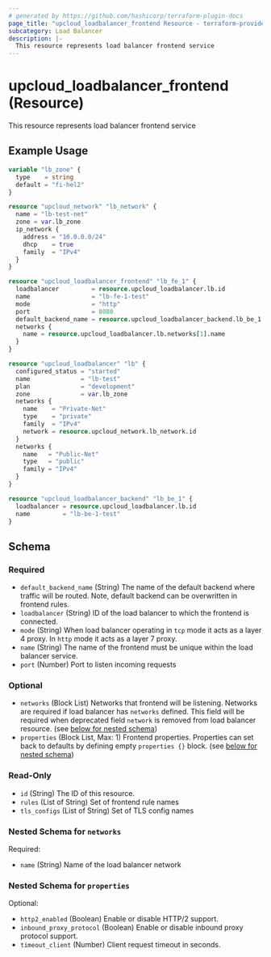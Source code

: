 ```yaml
---
# generated by https://github.com/hashicorp/terraform-plugin-docs
page_title: "upcloud_loadbalancer_frontend Resource - terraform-provider-upcloud"
subcategory: Load Balancer
description: |-
  This resource represents load balancer frontend service
---
```


# upcloud_loadbalancer_frontend (Resource)

This resource represents load balancer frontend service

## Example Usage

```terraform
variable "lb_zone" {
  type    = string
  default = "fi-hel2"
}

resource "upcloud_network" "lb_network" {
  name = "lb-test-net"
  zone = var.lb_zone
  ip_network {
    address = "10.0.0.0/24"
    dhcp    = true
    family  = "IPv4"
  }
}

resource "upcloud_loadbalancer_frontend" "lb_fe_1" {
  loadbalancer         = resource.upcloud_loadbalancer.lb.id
  name                 = "lb-fe-1-test"
  mode                 = "http"
  port                 = 8080
  default_backend_name = resource.upcloud_loadbalancer_backend.lb_be_1.name
  networks {
    name = resource.upcloud_loadbalancer.lb.networks[1].name
  }
}

resource "upcloud_loadbalancer" "lb" {
  configured_status = "started"
  name              = "lb-test"
  plan              = "development"
  zone              = var.lb_zone
  networks {
    name    = "Private-Net"
    type    = "private"
    family  = "IPv4"
    network = resource.upcloud_network.lb_network.id
  }
  networks {
    name   = "Public-Net"
    type   = "public"
    family = "IPv4"
  }
}

resource "upcloud_loadbalancer_backend" "lb_be_1" {
  loadbalancer = resource.upcloud_loadbalancer.lb.id
  name         = "lb-be-1-test"
}
```

<!-- schema generated by tfplugindocs -->
## Schema

### Required

- `default_backend_name` (String) The name of the default backend where traffic will be routed. Note, default backend can be overwritten in frontend rules.
- `loadbalancer` (String) ID of the load balancer to which the frontend is connected.
- `mode` (String) When load balancer operating in `tcp` mode it acts as a layer 4 proxy. In `http` mode it acts as a layer 7 proxy.
- `name` (String) The name of the frontend must be unique within the load balancer service.
- `port` (Number) Port to listen incoming requests

### Optional

- `networks` (Block List) Networks that frontend will be listening. Networks are required if load balancer has `networks` defined. This field will be required when deprecated field `network` is removed from load balancer resource. (see [below for nested schema](#nestedblock--networks))
- `properties` (Block List, Max: 1) Frontend properties. Properties can set back to defaults by defining empty `properties {}` block. (see [below for nested schema](#nestedblock--properties))

### Read-Only

- `id` (String) The ID of this resource.
- `rules` (List of String) Set of frontend rule names
- `tls_configs` (List of String) Set of TLS config names

<a id="nestedblock--networks"></a>
### Nested Schema for `networks`

Required:

- `name` (String) Name of the load balancer network


<a id="nestedblock--properties"></a>
### Nested Schema for `properties`

Optional:

- `http2_enabled` (Boolean) Enable or disable HTTP/2 support.
- `inbound_proxy_protocol` (Boolean) Enable or disable inbound proxy protocol support.
- `timeout_client` (Number) Client request timeout in seconds.


